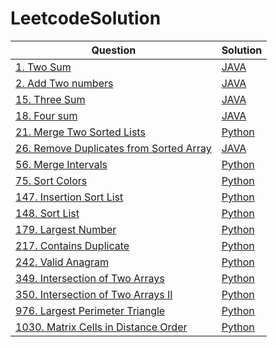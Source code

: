 # LeetcodeSolution
|Question|Solution|
| ------ | ------ |
|[1. Two Sum](https://leetcode.com/problems/two-sum/)|[JAVA](https://github.com/YoungXueya/LeetcodeSolution/blob/master/src/TwoSum.java)|
|[2. Add Two numbers](https://leetcode.com/problems/add-two-numbers/)|[JAVA](https://github.com/YoungXueya/LeetcodeSolution/blob/master/src/2.%20Add%20two%20numbers)|
|[15. Three Sum](https://leetcode.com/problems/3sum/)|[JAVA](https://github.com/YoungXueya/LeetcodeSolution/blob/master/src/ThreeSum.java)|
|[18. Four sum](https://leetcode.com/problems/4sum/)|[JAVA](https://github.com/YoungXueya/LeetcodeSolution/blob/master/src/TwoSum.java)|
|[21. Merge Two Sorted Lists](https://leetcode.com/problems/merge-two-sorted-lists/)|[Python](https://github.com/YoungXueya/LeetcodeSolution/blob/master/src/21.%20Merge%20Two%20Sorted%20Lists)|
|[26. Remove Duplicates from Sorted Array](https://leetcode.com/problems/remove-duplicates-from-sorted-array/)|[JAVA](https://github.com/YoungXueya/LeetcodeSolution/blob/master/src/RemoveDuplicatesfromSortedArray.java)|
|[56. Merge Intervals](https://leetcode.com/problems/merge-intervals/)|[Python](https://github.com/YoungXueya/LeetcodeSolution/blob/master/src/56.%20Merge%20Intervals)|
|[75. Sort Colors](https://leetcode.com/problems/sort-colors/)|[Python](https://github.com/YoungXueya/LeetcodeSolution/blob/master/src/75.%20Sort%20Colors)|
|[147. Insertion Sort List](https://leetcode.com/problems/insertion-sort-list/)|[Python](https://github.com/YoungXueya/LeetcodeSolution/blob/master/src/147.%20Insertion%20Sort%20List)|
|[148. Sort List](https://leetcode.com/problems/sort-list/)|[Python](https://github.com/YoungXueya/LeetcodeSolution/blob/master/src/148.%20Sort%20List)|
|[179. Largest Number](https://leetcode.com/problems/largest-number/)|[Python](https://github.com/YoungXueya/LeetcodeSolution/blob/master/src/179.%20Largest%20Number)|
|[217. Contains Duplicate](https://leetcode.com/problems/contains-duplicate/)|[Python](https://github.com/YoungXueya/LeetcodeSolution/blob/master/src/217.%20Contains%20Duplicate)|
|[242. Valid Anagram](https://leetcode.com/problems/valid-anagram/)|[Python](https://github.com/YoungXueya/LeetcodeSolution/blob/master/src/242.%20Valid%20Anagram)|
|[349. Intersection of Two Arrays](https://leetcode.com/problems/intersection-of-two-arrays/)|[Python](https://github.com/YoungXueya/LeetcodeSolution/blob/master/src/349.%20Intersection%20of%20Two%20Arrays.py)|
|[350. Intersection of Two Arrays II](https://leetcode.com/problems/intersection-of-two-arrays-ii/)|[Python](https://github.com/YoungXueya/LeetcodeSolution/blob/master/src/350.%20Intersection%20of%20Two%20Arrays%20II)|
|[976. Largest Perimeter Triangle](https://leetcode.com/problems/largest-perimeter-triangle/)|[Python](https://github.com/YoungXueya/LeetcodeSolution/blob/master/src/976.%20Largest%20Perimeter%20Triangle)|
|[1030. Matrix Cells in Distance Order](https://leetcode.com/problems/matrix-cells-in-distance-order/)|[Python](https://github.com/YoungXueya/LeetcodeSolution/blob/master/src/1030.%20Matrix%20Cells%20in%20Distance%20Order)|
